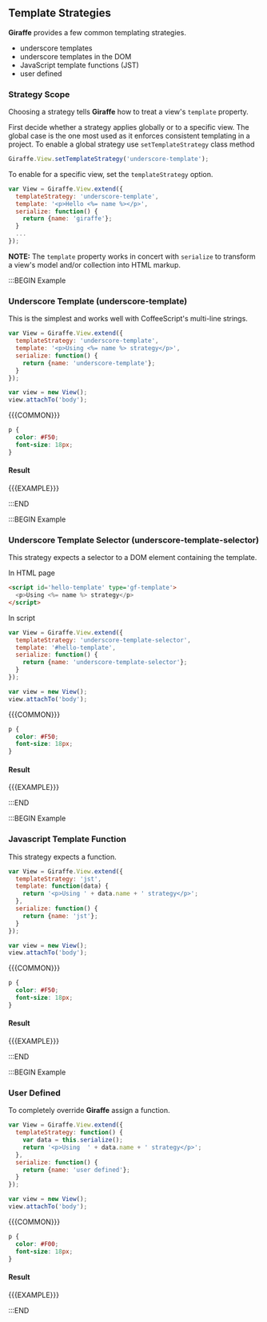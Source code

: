 ## Template Strategies

__Giraffe__ provides a few common templating strategies.

* underscore templates
* underscore templates in the DOM
* JavaScript template functions (JST)
* user defined

### Strategy Scope

Choosing a strategy tells __Giraffe__ how to treat a view's `template`
property.

First decide whether a strategy applies globally or to a specific view.
The global case is the one most used as it enforces consistent templating
in a project. To enable a global strategy use `setTemplateStrategy` class
method

```js
Giraffe.View.setTemplateStrategy('underscore-template');
```

To enable for a specific view, set the `templateStrategy` option.

```js
var View = Giraffe.View.extend({
  templateStrategy: 'underscore-template',
  template: '<p>Hello <%= name %></p>',
  serialize: function() {
    return {name: 'giraffe'};
  }
  ...
});
```

__NOTE:__ The `template` property works in concert with `serialize`
to transform a view's model and/or collection into HTML markup.

:::BEGIN Example
### Underscore Template (underscore-template)

This is the simplest and works well with CoffeeScript's multi-line
strings.

```js
var View = Giraffe.View.extend({
  templateStrategy: 'underscore-template',
  template: '<p>Using <%= name %> strategy</p>',
  serialize: function() {
    return {name: 'underscore-template'};
  }
});

var view = new View();
view.attachTo('body');
```

{{{COMMON}}}

```css --hide
p {
  color: #F50;
  font-size: 18px;
}
```


#### Result

{{{EXAMPLE}}}

:::END


:::BEGIN Example
### Underscore Template Selector (underscore-template-selector)

This strategy expects a selector to a DOM element containing the template.

In HTML page

```html
<script id='hello-template' type='gf-template'>
  <p>Using <%= name %> strategy</p>
</script>
```

In script

```js
var View = Giraffe.View.extend({
  templateStrategy: 'underscore-template-selector',
  template: '#hello-template',
  serialize: function() {
    return {name: 'underscore-template-selector'};
  }
});

var view = new View();
view.attachTo('body');
```

{{{COMMON}}}

```css --hide
p {
  color: #F50;
  font-size: 18px;
}
```


#### Result

{{{EXAMPLE}}}

:::END

:::BEGIN Example
### Javascript Template Function

This strategy expects a function.

```js
var View = Giraffe.View.extend({
  templateStrategy: 'jst',
  template: function(data) {
    return '<p>Using ' + data.name + ' strategy</p>';
  },
  serialize: function() {
    return {name: 'jst'};
  }
});

var view = new View();
view.attachTo('body');
```

{{{COMMON}}}

```css --hide
p {
  color: #F50;
  font-size: 18px;
}
```

#### Result

{{{EXAMPLE}}}

:::END


:::BEGIN Example
### User Defined

To completely override __Giraffe__ assign a function.

```js
var View = Giraffe.View.extend({
  templateStrategy: function() {
    var data = this.serialize();
    return '<p>Using  ' + data.name + ' strategy</p>';
  },
  serialize: function() {
    return {name: 'user defined'};
  }
});

var view = new View();
view.attachTo('body');
```

{{{COMMON}}}

```css --hide
p {
  color: #F00;
  font-size: 18px;
}
```

#### Result

{{{EXAMPLE}}}

:::END


